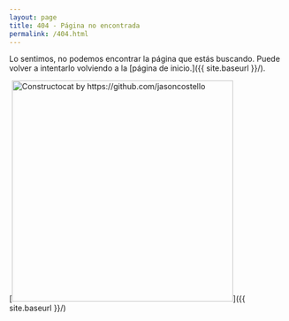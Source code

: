 ```yaml
---
layout: page
title: 404 - Página no encontrada
permalink: /404.html
---
```


Lo sentimos, no podemos encontrar la página que estás buscando. Puede volver a intentarlo volviendo a la [página de inicio.]({{ site.baseurl }}/).

[<img src="{{ site.baseurl }}/images/404.jpg" alt="Constructocat by https://github.com/jasoncostello" style="width: 400px;"/>]({{ site.baseurl }}/)